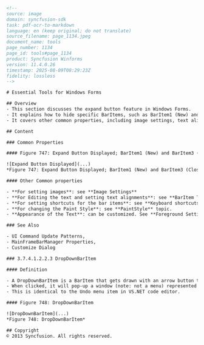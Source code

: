 ```html
<!-- 
source: image
domain: syncfusion-sdk
task: pdf-ocr-to-markdown
language: en (keep original; do not translate)
source_filename: page_1134.jpeg
document_name: tools
page_number: 1134
page_id: tools#page_1134
product: Syncfusion Winforms
version: 11.4.0.26
timestamp: 2025-08-09T08:29:23Z
fidelity: lossless
-->

# Essential Tools for Windows Forms

## Overview
- This section discusses the expand button feature in Windows Forms.
- It explains how to hide specific BarItems, such as BarItem1 (New) and BarItem3 (Close).
- It covers other common properties, including image settings, text alignment, keyboard shortcuts, and paint styles.

## Content

### Common Properties

#### Figure 747: Expand Button Displayed; BarItem1 (New) and BarItem3 (Close) are Hidden

![Expand Button Displayed](...)  
*Figure 747: Expand Button Displayed; BarItem1 (New) and BarItem3 (Close) are Hidden*

#### Other Common properties

- **For setting images**: see **Image Settings**
- **For Editing the text and setting text alignments**: see **BarItem Text**
- **For setting shortcuts for the bar items**: see **Keyboard shortcuts**
- **For changing the Paint Style**: see **PaintStyle** topic.
- **Appearance of the Text**: can be customized. See **Foreground Settings** for details.

### See Also

- UI Command Update Patterns,
- MainFrameBarManager Properties,
- Customize Dialog

### 3.7.4.1.2.2.3 DropDownBarItem

#### Definition

- A DropDownBarItem is a BarItem that gets drawn with an arrow button to its right.
- When clicked, it will pop-up a window (note: not a menu) represented by a PopupControlContainer.
- This is identical to the Undo menu item in VS.NET code editor.

#### Figure 748: DropDownBarItem

![DropDownBarItem](...)  
*Figure 748: DropDownBarItem*

## Copyright
© 2013 Syncfusion. All rights reserved.
``` 

<!-- tags: [windows forms, essential tools, syncfusion winforms, dropdown baritem, menu customization, image settings, paint style, keyboard shortcuts, text alignment] keywords: [baritem,.expand button,dropdown,customize dialog,image settings,text alignment,key shortcuts,paint style,ui command,mainframebarmanager properties] -->
```